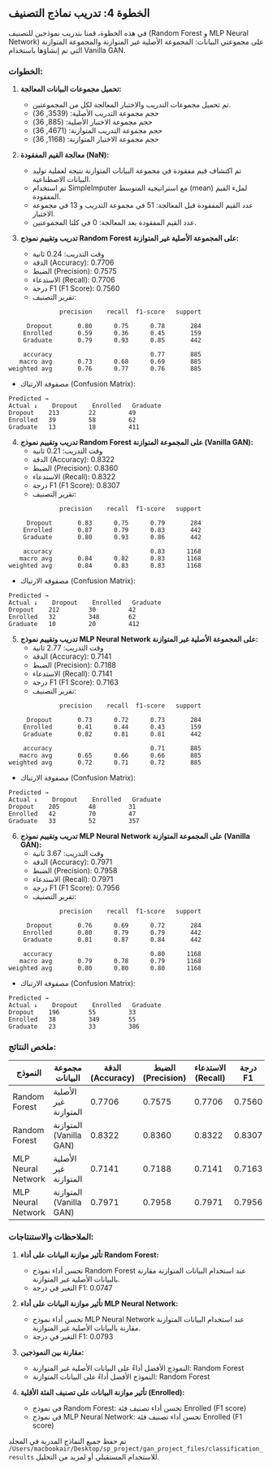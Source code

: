 ## الخطوة 4: تدريب نماذج التصنيف

في هذه الخطوة، قمنا بتدريب نموذجين للتصنيف (Random Forest و MLP Neural Network) على مجموعتي البيانات: المجموعة الأصلية غير المتوازنة والمجموعة المتوازنة التي تم إنشاؤها باستخدام Vanilla GAN.

### الخطوات:

1. **تحميل مجموعات البيانات المعالجة:**
   * تم تحميل مجموعات التدريب والاختبار المعالجة لكل من المجموعتين.
   * حجم مجموعة التدريب الأصلية: (3539, 36)
   * حجم مجموعة الاختبار الأصلية: (885, 36)
   * حجم مجموعة التدريب المتوازنة: (4671, 36)
   * حجم مجموعة الاختبار المتوازنة: (1168, 36)

2. **معالجة القيم المفقودة (NaN):**
   * تم اكتشاف قيم مفقودة في مجموعة البيانات المتوازنة نتيجة لعملية توليد البيانات الاصطناعية.
   * تم استخدام SimpleImputer مع استراتيجية المتوسط (mean) لملء القيم المفقودة.
   * عدد القيم المفقودة قبل المعالجة: 51 في مجموعة التدريب و 13 في مجموعة الاختبار.
   * عدد القيم المفقودة بعد المعالجة: 0 في كلتا المجموعتين.

3. **تدريب وتقييم نموذج Random Forest على المجموعة الأصلية غير المتوازنة:**
   * وقت التدريب: 0.24 ثانية
   * الدقة (Accuracy): 0.7706
   * الضبط (Precision): 0.7575
   * الاستدعاء (Recall): 0.7706
   * درجة F1 (F1 Score): 0.7560
   * تقرير التصنيف:
```
              precision    recall  f1-score   support

     Dropout       0.80      0.75      0.78       284
    Enrolled       0.59      0.36      0.45       159
    Graduate       0.79      0.93      0.85       442

    accuracy                           0.77       885
   macro avg       0.73      0.68      0.69       885
weighted avg       0.76      0.77      0.76       885

```
   * مصفوفة الارتباك (Confusion Matrix):
```
Predicted →
Actual ↓    Dropout    Enrolled   Graduate  
Dropout    213        22         49        
Enrolled   39         58         62        
Graduate   13         18         411       
```

4. **تدريب وتقييم نموذج Random Forest على المجموعة المتوازنة (Vanilla GAN):**
   * وقت التدريب: 0.21 ثانية
   * الدقة (Accuracy): 0.8322
   * الضبط (Precision): 0.8360
   * الاستدعاء (Recall): 0.8322
   * درجة F1 (F1 Score): 0.8307
   * تقرير التصنيف:
```
              precision    recall  f1-score   support

     Dropout       0.83      0.75      0.79       284
    Enrolled       0.87      0.79      0.83       442
    Graduate       0.80      0.93      0.86       442

    accuracy                           0.83      1168
   macro avg       0.84      0.82      0.83      1168
weighted avg       0.84      0.83      0.83      1168

```
   * مصفوفة الارتباك (Confusion Matrix):
```
Predicted →
Actual ↓    Dropout    Enrolled   Graduate  
Dropout    212        30         42        
Enrolled   32         348        62        
Graduate   10         20         412       
```

5. **تدريب وتقييم نموذج MLP Neural Network على المجموعة الأصلية غير المتوازنة:**
   * وقت التدريب: 2.77 ثانية
   * الدقة (Accuracy): 0.7141
   * الضبط (Precision): 0.7188
   * الاستدعاء (Recall): 0.7141
   * درجة F1 (F1 Score): 0.7163
   * تقرير التصنيف:
```
              precision    recall  f1-score   support

     Dropout       0.73      0.72      0.73       284
    Enrolled       0.41      0.44      0.43       159
    Graduate       0.82      0.81      0.81       442

    accuracy                           0.71       885
   macro avg       0.65      0.66      0.66       885
weighted avg       0.72      0.71      0.72       885

```
   * مصفوفة الارتباك (Confusion Matrix):
```
Predicted →
Actual ↓    Dropout    Enrolled   Graduate  
Dropout    205        48         31        
Enrolled   42         70         47        
Graduate   33         52         357       
```

6. **تدريب وتقييم نموذج MLP Neural Network على المجموعة المتوازنة (Vanilla GAN):**
   * وقت التدريب: 3.67 ثانية
   * الدقة (Accuracy): 0.7971
   * الضبط (Precision): 0.7958
   * الاستدعاء (Recall): 0.7971
   * درجة F1 (F1 Score): 0.7956
   * تقرير التصنيف:
```
              precision    recall  f1-score   support

     Dropout       0.76      0.69      0.72       284
    Enrolled       0.80      0.79      0.79       442
    Graduate       0.81      0.87      0.84       442

    accuracy                           0.80      1168
   macro avg       0.79      0.78      0.79      1168
weighted avg       0.80      0.80      0.80      1168

```
   * مصفوفة الارتباك (Confusion Matrix):
```
Predicted →
Actual ↓    Dropout    Enrolled   Graduate  
Dropout    196        55         33        
Enrolled   38         349        55        
Graduate   23         33         386       
```

### ملخص النتائج:

| النموذج | مجموعة البيانات | الدقة (Accuracy) | الضبط (Precision) | الاستدعاء (Recall) | درجة F1 |
|---------|-----------------|-----------------|-------------------|-------------------|---------|
| Random Forest | الأصلية غير المتوازنة | 0.7706 | 0.7575 | 0.7706 | 0.7560 |
| Random Forest | المتوازنة (Vanilla GAN) | 0.8322 | 0.8360 | 0.8322 | 0.8307 |
| MLP Neural Network | الأصلية غير المتوازنة | 0.7141 | 0.7188 | 0.7141 | 0.7163 |
| MLP Neural Network | المتوازنة (Vanilla GAN) | 0.7971 | 0.7958 | 0.7971 | 0.7956 |

### الملاحظات والاستنتاجات:

1. **تأثير موازنة البيانات على أداء Random Forest:**
   * تحسن أداء نموذج Random Forest عند استخدام البيانات المتوازنة مقارنة بالبيانات الأصلية غير المتوازنة.
   * التغير في درجة F1: 0.0747

2. **تأثير موازنة البيانات على أداء MLP Neural Network:**
   * تحسن أداء نموذج MLP Neural Network عند استخدام البيانات المتوازنة مقارنة بالبيانات الأصلية غير المتوازنة.
   * التغير في درجة F1: 0.0793

3. **مقارنة بين النموذجين:**
   * النموذج الأفضل أداءً على البيانات الأصلية غير المتوازنة: Random Forest
   * النموذج الأفضل أداءً على البيانات المتوازنة: Random Forest

4. **تأثير موازنة البيانات على تصنيف الفئة الأقلية (Enrolled):**
   * في نموذج Random Forest: تحسن أداء تصنيف فئة Enrolled (F1 score)
   * في نموذج MLP Neural Network: تحسن أداء تصنيف فئة Enrolled (F1 score)

تم حفظ جميع النماذج المدربة في المجلد `/Users/macbookair/Desktop/sp_project/gan_project_files/classification_results` للاستخدام المستقبلي أو لمزيد من التحليل.
